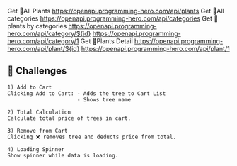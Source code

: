 Get 🌴All Plants
https://openapi.programming-hero.com/api/plants
Get 🌴All categories
https://openapi.programming-hero.com/api/categories
Get 🌴plants by categories
https://openapi.programming-hero.com/api/category/${id}
https://openapi.programming-hero.com/api/category/1
Get 🌴Plants Detail
https://openapi.programming-hero.com/api/plant/${id}
https://openapi.programming-hero.com/api/plant/1

##  🧪 Challenges 

    1) Add to Cart 
    Clicking Add to Cart: - Adds the tree to Cart List
                          - Shows tree name 

    2) Total Calculation 
    Calculate total price of trees in cart.

    3) Remove from Cart 
    Clicking ❌ removes tree and deducts price from total.

    4) Loading Spinner
    Show spinner while data is loading.
